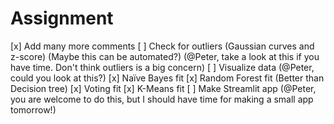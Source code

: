 # Assignment

[x] Add many more comments
[ ] Check for outliers (Gaussian curves and z-score) (Maybe this can be automated?) (@Peter, take a look at this if you have time. Don't think outliers is a big concern)
[ ] Visualize data (@Peter, could you look at this?)
[x] Naïve Bayes fit
[x] Random Forest fit (Better than Decision tree)
[x] Voting fit
[x] K-Means fit
[ ] Make Streamlit app (@Peter, you are welcome to do this, but I should have time for making a small app tomorrow!)
